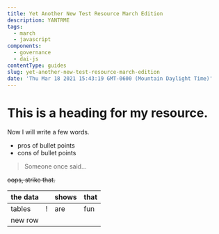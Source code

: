 ```yaml
---
title: Yet Another New Test Resource March Edition
description: YANTRME
tags:
  - march
  - javascript
components:
  - governance
  - dai-js
contentType: guides
slug: yet-another-new-test-resource-march-edition
date: 'Thu Mar 18 2021 15:43:19 GMT-0600 (Mountain Daylight Time)'
---
```

# This is a heading for my resource.

Now I will write a few words.

* pros of bullet points
* cons of bullet points

> Someone once said...

~~oops, strike that.~~

| the data |  | shows | that  |
| --- | --- | --- | --- |
| tables | ! | are | fun |
| new row |  |  |  |
